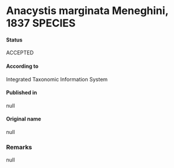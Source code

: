 # Anacystis marginata Meneghini, 1837 SPECIES

#### Status
ACCEPTED

#### According to
Integrated Taxonomic Information System

#### Published in
null

#### Original name
null

### Remarks
null